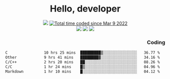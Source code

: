 # <div align='center' >Hello, developer</div>

<div align='center'>
  <a ><img src="https://img.shields.io/badge/dynamic/json?url=https%3A%2F%2Fapi.swo.moe%2Fstats%2Fgithub%2FFree-Aaron-Li&query=count&color=181717&label=GitHub&labelColor=282c34&logo=github&suffix=+follows&cacheSeconds=3600"></a>
  <a href="https://wakatime.com/@fe40087f-8eae-48dc-9950-ad0633db1591"><img src="https://wakatime.com/badge/user/fe40087f-8eae-48dc-9950-ad0633db1591.svg" alt="Total time coded since Mar 9 2022" /></a>
</div>
<div align='center'>
  <a><img src="https://img.shields.io/badge/Rookie-blue?style=plastic&logo=c&logoColor=blue&labelColor=F5B7DB"></a>
  <a><img src="https://img.shields.io/badge/Rookie-blue?style=plastic&logo=c%2B%2B&logoColor=blue&labelColor=F5B7DB"></a> 
  <a><img src="https://img.shields.io/badge/Rookie-blue?style=plastic&logo=python&logoColor=blue&labelColor=F5B7DB"></a> 
</div>

<div align='right'>
  <h3>Coding</h3>
</div>

<!--START_SECTION:waka-->

```txt
C                10 hrs 25 mins  █████████▒░░░░░░░░░░░░░░░   36.77 %
Other            9 hrs 41 mins   ████████▓░░░░░░░░░░░░░░░░   34.16 %
C/C++            2 hrs 20 mins   ██░░░░░░░░░░░░░░░░░░░░░░░   08.26 %
C/C              1 hr 24 mins    █▒░░░░░░░░░░░░░░░░░░░░░░░   04.96 %
Markdown         1 hr 10 mins    █░░░░░░░░░░░░░░░░░░░░░░░░   04.12 %
```

<!--END_SECTION:waka-->




